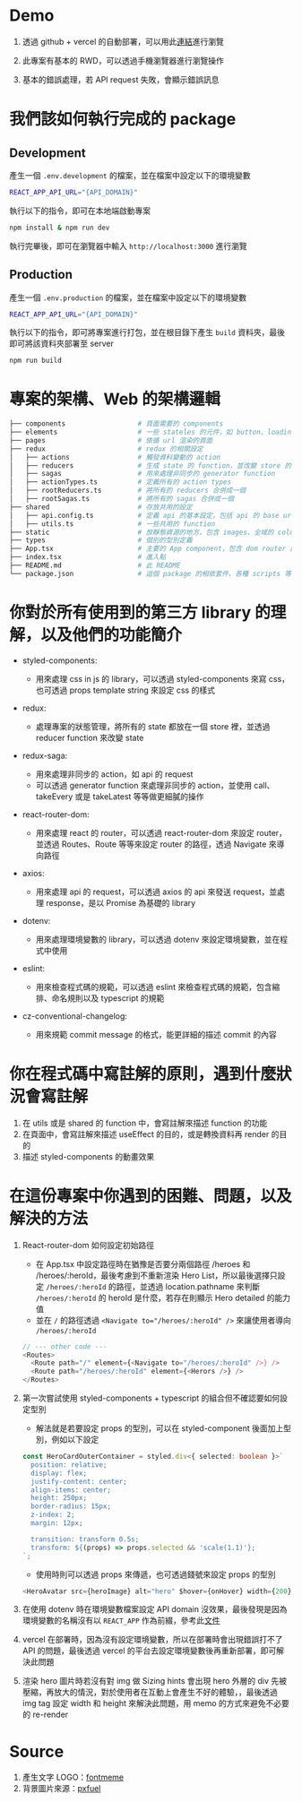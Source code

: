 # Demo

1. 透過 github + vercel 的自動部署，可以用此[連結](https://heros-app-pink.vercel.app/heroes)進行瀏覽

2. 此專案有基本的 RWD，可以透過手機瀏覽器進行瀏覽操作

3. 基本的錯誤處理，若 API request 失敗，會顯示錯誤訊息

# 我們該如何執行完成的 package

## Development

產生一個 `.env.development` 的檔案，並在檔案中設定以下的環境變數

```bash
REACT_APP_API_URL="{API_DOMAIN}"
```

執行以下的指令，即可在本地端啟動專案

```bash
npm install & npm run dev
```

執行完畢後，即可在瀏覽器中輸入 `http://localhost:3000` 進行瀏覽

## Production

產生一個 `.env.production` 的檔案，並在檔案中設定以下的環境變數

```bash
REACT_APP_API_URL="{API_DOMAIN}"
```

執行以下的指令，即可將專案進行打包，並在根目錄下產生 `build` 資料夾，最後即可將該資料夾部署至 server

```bash
npm run build
```

# 專案的架構、Web 的架構邏輯

```bash
├── components                  # 頁面需要的 components
├── elements                    # 一些 stateles 的元件，如 button、loading 等等
├── pages                       # 依循 url 渲染的頁面
├── redux                       # redux 的相關設定
│   ├── actions                 # 觸發資料變動的 action
│   ├── reducers                # 生成 state 的 function，並改變 store 的 state
│   ├── sagas                   # 用來處理非同步的 generator function
│   ├── actionTypes.ts          # 定義所有的 action types
│   ├── rootReducers.ts         # 將所有的 reducers 合併成一個
│   ├── rootSagas.ts            # 將所有的 sagas 合併成一個
├── shared                      # 存放共用的設定
│   ├── api.config.ts           # 定義 api 的基本設定，包括 api 的 base url
│   ├── utils.ts                # 一些共用的 function
├── static                      # 放靜態資源的地方，包含 images、全域的 color 以及 RWD 的 media query
├── types                       # 個別的型別定義
├── App.tsx                     # 主要的 App component，包含 dom router 的設定
├── index.tsx                   # 進入點
├── README.md                   # 此 README
└── package.json                # 這個 package 的相依套件、各種 scripts 等等
```

# 你對於所有使用到的第三方 library 的理解，以及他們的功能簡介

- styled-components:

  - 用來處理 css in js 的 library，可以透過 styled-components 來寫 css，也可透過 props template string 來設定 css 的樣式

- redux:

  - 處理專案的狀態管理，將所有的 state 都放在一個 store 裡，並透過 reducer function 來改變 state

- redux-saga:

  - 用來處理非同步的 action，如 api 的 request
  - 可以透過 generator function 來處理非同步的 action，並使用 call、takeEvery 或是 takeLatest 等等做更細膩的操作

- react-router-dom:

  - 用來處理 react 的 router，可以透過 react-router-dom 來設定 router，並透過 Routes、Route 等等來設定 router 的路徑，透過 Navigate 來導向路徑

- axios:

  - 用來處理 api 的 request，可以透過 axios 的 api 來發送 request，並處理 response，是以 Promise 為基礎的 library

- dotenv:

  - 用來處理環境變數的 library，可以透過 dotenv 來設定環境變數，並在程式中使用

- eslint:

  - 用來檢查程式碼的規範，可以透過 eslint 來檢查程式碼的規範，包含縮排、命名規則以及 typescript 的規範

- cz-conventional-changelog:
  - 用來規範 commit message 的格式，能更詳細的描述 commit 的內容

# 你在程式碼中寫註解的原則，遇到什麼狀況會寫註解

1. 在 utils 或是 shared 的 function 中，會寫註解來描述 function 的功能
2. 在頁面中，會寫註解來描述 useEffect 的目的，或是轉換資料再 render 的目的
3. 描述 styled-components 的動畫效果

# 在這份專案中你遇到的困難、問題，以及解決的方法

1. React-router-dom 如何設定初始路徑

   - 在 App.tsx 中設定路徑時在猶豫是否要分兩個路徑 /heroes 和 /heroes/:heroId，最後考慮到不重新渲染 Hero List，所以最後選擇只設定 `/heroes/:heroId` 的路徑，並透過 location.pathname 來判斷 `/heroes/:heroId` 的 heroId 是什麼，若存在則顯示 Hero detailed 的能力值
   - 並在 `/` 的路徑透過 `<Navigate to="/heroes/:heroId" />` 來讓使用者導向 `/heroes/:heroId`

   ```typescript
   // --- other code ---
   <Routes>
     <Route path="/" element={<Navigate to="/heroes/:heroId" />} />
     <Route path="/heroes/:heroId" element={<Herors />} />
   </Routes>
   ```

2. 第一次嘗試使用 styled-components + typescript 的組合但不確認要如何設定型別

   - 解法就是若要設定 props 的型別，可以在 styled-component 後面加上型別，例如以下設定

   ```typescript
   const HeroCardOuterContainer = styled.div<{ selected: boolean }>`
     position: relative;
     display: flex;
     justify-content: center;
     align-items: center;
     height: 250px;
     border-radius: 15px;
     z-index: 2;
     margin: 12px;

     transition: transform 0.5s;
     transform: ${(props) => props.selected && 'scale(1.1)'};
   `;
   ```

   - 使用時則可以透過 props 來傳遞，也可透過錢號來設定 props 的型別

   ```typescript
   <HeroAvatar src={heroImage} alt="hero" $hover={onHover} width={200} height={200} loading="lazy" />
   ```

3. 在使用 dotenv 時在環境變數檔案設定 API domain 沒效果，最後發現是因為環境變數的名稱沒有以 `REACT_APP` 作為前綴，參考此[文件](https://pjchender.dev/react-bootcamp/docs/bootcamp/week4/create-react-app-setting/)

4. vercel 在部署時，因為沒有設定環境變數，所以在部署時會出現錯誤打不了 API 的問題，最後透過 vercel 的平台去設定環境變數後再重新部署，即可解決此問題

5. 渲染 hero 圖片時若沒有對 img 做 Sizing hints 會出現 hero 外層的 div 先被壓縮，再放大的情況，對於使用者在互動上會產生不好的體驗，，最後透過 img tag 設定 width 和 height 來解決此問題，用 memo 的方式來避免不必要的 re-render

# Source

1. 產生文字 LOGO：[fontmeme](https://fontmeme.com/netflix-font/#textstyle)
2. 背景圖片來源：[pxfuel](https://www.pxfuel.com/en/desktop-wallpaper-hserp)
